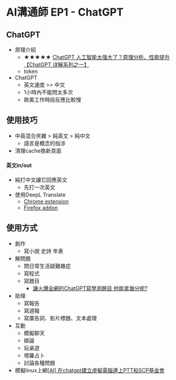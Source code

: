 # AI溝通師 EP1 - ChatGPT

## ChatGPT
* 原理介紹
  * ★★★★★ [ChatGPT 人工智能太强大了？原理分析、性能提升【ChatGPT 详解系列之一】](https://youtu.be/S3xgoFFwlpM)
  * token
* ChatGPT
  * 英文速度 >> 中文 
  * 1小時內不能問太多次
  * 歐美工作時段反應比較慢

## 使用技巧
* 中英混合夾雜 > 純英文 > 純中文
  * 語言是概念的指涉
* 清理cache換新頁面

#### 英文in/out
* 純打中文讓它回應英文
  * 先打一次英文
* 使用DeepL Translate
  * [Chrome extension](https://chrome.google.com/webstore/detail/deepl-translate-reading-w/cofdbpoegempjloogbagkncekinflcnj)
  * [Firefox addon](https://addons.mozilla.org/en-US/firefox/addon/to-deepl/)

## 使用方式
* 創作
  * 寫小說 史詩 年表 
* 解問題
  * 問日常生活疑難雜症
  * 寫程式
  * 寫題目
    * [讓火爆全網的ChatGPT寫學測題目 他能拿幾分呢?](https://www.youtube.com/watch?v=2N4KouAlJDc)
* 助理
  * 寫報告
  * 寫週報
  * 寫廣告詞、影片標題、文本處理
* 互動
  * 模擬聊天
  * 辯論
  * 玩桌遊
  * 塔羅占卜
  * 討論各種問題
* 模擬linux上網[[AI] 在chatgpt建立虛擬電腦連上PTT和SCP基金會](https://www.ptt.cc/bbs/C_Chat/M.1670480011.A.E2B.html)

